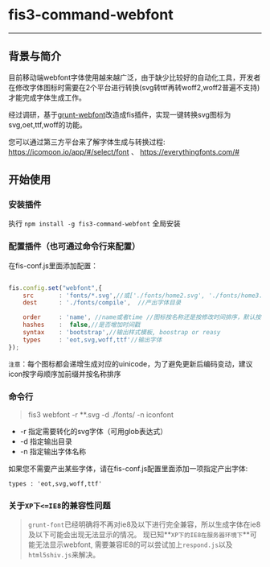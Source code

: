 # fis3-command-webfont

---


## 背景与简介

目前移动端webfont字体使用越来越广泛，由于缺少比较好的自动化工具，开发者在修改字体图标时需要在2个平台进行转换(svg转ttf再转woff2,woff2普遍不支持)才能完成字体生成工作。

经过调研，基于[grunt-webfont](https://github.com/sapegin/grunt-webfont)改造成fis插件，实现一键转换svg图标为svg,oet,ttf,woff的功能。


您可以通过第三方平台来了解字体生成与转换过程: https://icomoon.io/app/#/select/font 、 https://everythingfonts.com/#

## 开始使用

### 安装插件

执行 `npm install -g fis3-command-webfont` 全局安装

### 配置插件（也可通过命令行来配置）

在fis-conf.js里面添加配置：


```javascript

fis.config.set("webfont",{
    src       : 'fonts/*.svg',//或['./fonts/home2.svg', './fonts/home3.svg']
    dest      : './fonts/compile',  //产出字体目录

    order     : 'name', //name或者time //图标按名称还是按修改时间排序，默认按名称排序
    hashes    :  false,//是否增加时间戳
    syntax    : 'bootstrap',//输出样式模板, boostrap or reasy
    types     : 'eot,svg,woff,ttf'//输出字体
});

```

`注意`：每个图标都会递增生成对应的uinicode，为了避免更新后编码变动，建议icon按字母顺序加前缀并按名称排序


### 命令行

 >    fis3 webfont -r **.svg -d ./fonts/ -n iconfont

 * -r 指定需要转化的svg字体（可用glob表达式）
 * -d 指定输出目录
 * -n 指定输出字体名称


如果您不需要产出某些字体，请在fis-conf.js配置里面添加一项指定产出字体:

```
types : 'eot,svg,woff,ttf'
```

### 关于`XP下<=IE8`的兼容性问题

> `grunt-font`已经明确将不再对ie8及以下进行完全兼容，所以生成字体在ie8及以下可能会出现无法显示的情况。
现已知**`XP下的IE8在服务器环境下`**可能无法显示webfont, 需要兼容IE8的可以尝试加上`respond.js`以及`html5shiv.js`来解决。

